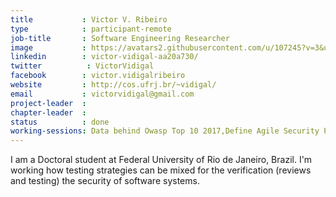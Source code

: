```yaml
---
title           : Victor V. Ribeiro
type            : participant-remote
job-title       : Software Engineering Researcher
image           : https://avatars2.githubusercontent.com/u/107245?v=3&u=68681e68d103fd4a0f5a3636bab4be444bbf19f5&s=400
linkedin        : victor-vidigal-aa20a730/
twitter          : VictorVidigal
facebook        : victor.vidigalribeiro
website         : http://cos.ufrj.br/~vidigal/
email           : victorvidigal@gmail.com
project-leader  :
chapter-leader  :
status          : done
working-sessions: Data behind Owasp Top 10 2017,Define Agile Security Practices,Juice Shop Brainstorming,Threat Modeling Diagramming Techniques,Threat Modeling Tools,Agile Practices for Security Teams,Integrating Security into a Portfolio Kanban,Testing Guide v5,Threat Modeling Where do I Start?,ZAP,Writing Security Tests,Scaling Static Analysis Reviews and Deployments
---
```


I am a Doctoral student at Federal University of Rio de Janeiro, Brazil. I'm working how testing strategies can be mixed for the verification (reviews and testing) the security of software systems.
